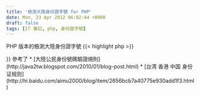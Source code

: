 ```yaml
---
title: '檢測大陸身份證字號 for PHP'
date: Mon, 23 Apr 2012 06:02:44 +0000
draft: false
tags: [IT 筆記, php, 身份證字號]
---
```


PHP 版本的檢測大陸身份證字號 {{< highlight php >}} 
<?php
$id = trim($id);

//長度檢查
$string_length = strlen($id);
if ( $string_length != 18) {
    return false;
}

//數字檢查
//前17碼必須為數字
for ($i = 0; $i &lt; $string_length - 1; $i++) {
    if ( ! is_numeric($id[$i]) ) {
        return false;
    }
}

//生日碼檢核
$date = substr( $id , 6 ,8 );
$date = strtotime( $date );
if ( ! $date ) return false;

//取得校驗碼
$factors = array(7, 9, 10, 5, 8, 4, 2, 1, 6, 3, 7, 9, 10, 5, 8, 4, 2); ////加權因子
$nValue = 0;
for ($i = 0; $i &lt; 17; $i++) {
    $nValue = $nValue + ($factors[$i] * $id[$i]);
}
$nValue %= 11;
$verify_ref = array("1", "0", "X", "9", "8", "7", "6", "5", "4", "3", "2");
$last_verify_code = $verify_ref[$nValue];

return ( $last_verify_code == $id[17] );
{{< /highlight >}}
 參考了

*   [大陸公民身份號碼驗證規則](http://java2tw.blogspot.com/2010/01/blog-post.html)
*   [台湾 香港 中国 身份证规则](http://hi.baidu.com/aimu2000/blog/item/2656bcb7a40775e930add1f3.html)
